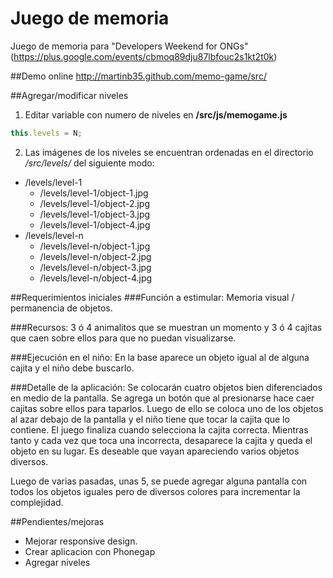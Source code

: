 Juego de memoria
================

Juego de memoria para "Developers Weekend for ONGs" (https://plus.google.com/events/cbmoq89dju87lbfouc2s1kt2t0k)

##Demo online
http://martinb35.github.com/memo-game/src/

##Agregar/modificar niveles
1. Editar variable con numero de niveles en **/src/js/memogame.js**

```javascript
this.levels = N;
```

2. Las imágenes de los niveles se encuentran ordenadas en el directorio */src/levels/* del siguiente modo:

* /levels/level-1
  * /levels/level-1/object-1.jpg
  * /levels/level-1/object-2.jpg
  * /levels/level-1/object-3.jpg
  * /levels/level-1/object-4.jpg
* /levels/level-n
  * /levels/level-n/object-1.jpg
  * /levels/level-n/object-2.jpg
  * /levels/level-n/object-3.jpg
  * /levels/level-n/object-4.jpg

##Requerimientos iniciales
###Función a estimular: 
Memoria visual / permanencia de objetos.

###Recursos: 
3 ó 4 animalitos que se muestran un momento y 3 ó 4 cajitas que caen sobre ellos para que no puedan visualizarse.

###Ejecución en el niño: 
En la base aparece un objeto igual al de alguna cajita y el niño debe buscarlo.

###Detalle de la aplicación: 
Se colocarán cuatro objetos bien diferenciados en medio de la pantalla. Se agrega un botón que al presionarse hace caer cajitas sobre ellos para taparlos. Luego de ello se coloca uno de los objetos al azar debajo de la pantalla y el niño tiene que tocar la cajita que lo contiene. El juego finaliza cuando selecciona la cajita correcta. Mientras tanto y cada vez que toca una incorrecta, desaparece la cajita y queda el objeto en su lugar. Es deseable que vayan apareciendo varios objetos diversos.

Luego de varias pasadas, unas 5, se puede agregar alguna pantalla con todos los objetos iguales pero de diversos colores para incrementar la complejidad.


##Pendientes/mejoras

* Mejorar responsive design.
* Crear aplicacion con Phonegap
* Agregar niveles